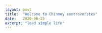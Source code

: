```yaml
---
layout: post
title:  "Welcome to Chinmoy controversies"
date:   2020-06-25
excerpt: "lead simple life"
---
```

